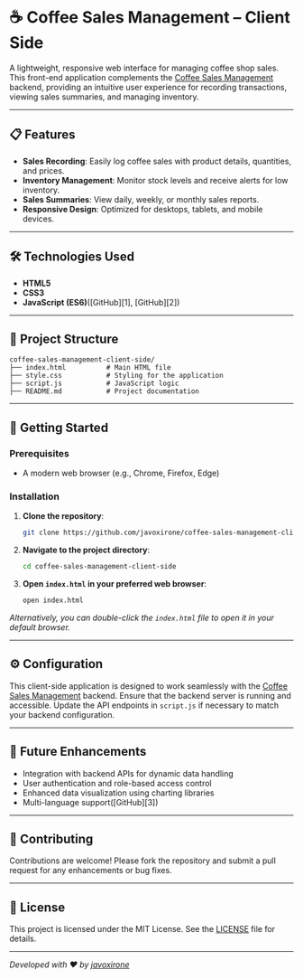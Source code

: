 # ☕ Coffee Sales Management – Client Side

A lightweight, responsive web interface for managing coffee shop sales. This front-end application complements the [Coffee Sales Management](https://github.com/javoxirone/coffee-sales-management) backend, providing an intuitive user experience for recording transactions, viewing sales summaries, and managing inventory.

---

## 📋 Features

* **Sales Recording**: Easily log coffee sales with product details, quantities, and prices.
* **Inventory Management**: Monitor stock levels and receive alerts for low inventory.
* **Sales Summaries**: View daily, weekly, or monthly sales reports.
* **Responsive Design**: Optimized for desktops, tablets, and mobile devices.

---

## 🛠️ Technologies Used

* **HTML5**
* **CSS3**
* **JavaScript (ES6)**([GitHub][1], [GitHub][2])

---

## 📁 Project Structure

```plaintext
coffee-sales-management-client-side/
├── index.html          # Main HTML file
├── style.css           # Styling for the application
├── script.js           # JavaScript logic
├── README.md           # Project documentation
```



---

## 🚀 Getting Started

### Prerequisites

* A modern web browser (e.g., Chrome, Firefox, Edge)

### Installation

1. **Clone the repository**:

   ```bash
   git clone https://github.com/javoxirone/coffee-sales-management-client-side.git
   ```



2. **Navigate to the project directory**:

   ```bash
   cd coffee-sales-management-client-side
   ```



3. **Open `index.html` in your preferred web browser**:

   ```bash
   open index.html
   ```



*Alternatively, you can double-click the `index.html` file to open it in your default browser.*

---

## ⚙️ Configuration

This client-side application is designed to work seamlessly with the [Coffee Sales Management](https://github.com/javoxirone/coffee-sales-management) backend. Ensure that the backend server is running and accessible. Update the API endpoints in `script.js` if necessary to match your backend configuration.

---

## 📌 Future Enhancements

* Integration with backend APIs for dynamic data handling
* User authentication and role-based access control
* Enhanced data visualization using charting libraries
* Multi-language support([GitHub][3])

---

## 🤝 Contributing

Contributions are welcome! Please fork the repository and submit a pull request for any enhancements or bug fixes.

---

## 📄 License

This project is licensed under the MIT License. See the [LICENSE](LICENSE) file for details.

---

*Developed with ❤️ by [javoxirone](https://github.com/javoxirone)*
